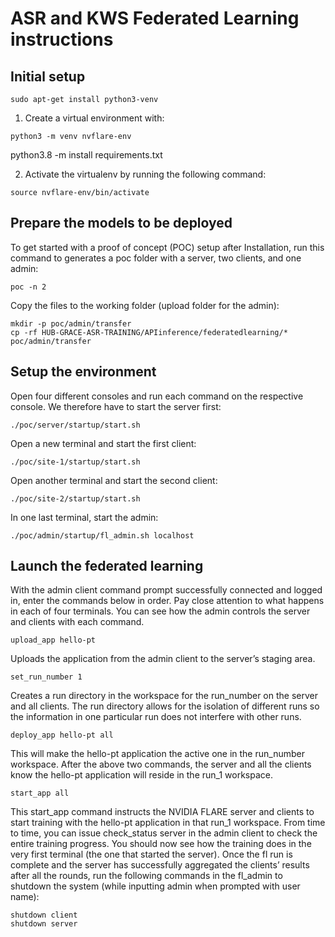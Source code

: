# ASR and KWS Federated Learning instructions

## Initial setup
```
sudo apt-get install python3-venv
```

1. Create a virtual environment with:

`python3 -m venv nvflare-env
`

python3.8 -m install requirements.txt


2. Activate the virtualenv by running the following command:

`source nvflare-env/bin/activate`

## Prepare the models to be deployed
To get started with a proof of concept (POC) setup after Installation, run this command to generates a poc folder with a server, two clients, and one admin:
```
poc -n 2
```
Copy the files to the working folder (upload folder for the admin):
```
mkdir -p poc/admin/transfer
cp -rf HUB-GRACE-ASR-TRAINING/APIinference/federatedlearning/* poc/admin/transfer
```

## Setup the environment
Open four different consoles and run each command on the respective console. We therefore have to start the server first:
```
./poc/server/startup/start.sh
```
Open a new terminal and start the first client:
```
./poc/site-1/startup/start.sh
```
Open another terminal and start the second client:
```
./poc/site-2/startup/start.sh
```
In one last terminal, start the admin:
```
./poc/admin/startup/fl_admin.sh localhost    
```

## Launch the federated learning
With the admin client command prompt successfully connected and logged in, enter the commands below in order. 
Pay close attention to what happens in each of four terminals. 
You can see how the admin controls the server and clients with each command.

```
upload_app hello-pt
```

Uploads the application from the admin client to the server’s staging area.
```
set_run_number 1
```

Creates a run directory in the workspace for the run_number on the server and all clients. The run directory allows for the isolation of different runs so the information in one particular run does not interfere with other runs.
```
deploy_app hello-pt all
```

This will make the hello-pt application the active one in the run_number workspace. After the above two commands, the server and all the clients know the hello-pt application will reside in the run_1 workspace.
```
start_app all
```

This start_app command instructs the NVIDIA FLARE server and clients to start training with the hello-pt application in that run_1 workspace.
From time to time, you can issue check_status server in the admin client to check the entire training progress.
You should now see how the training does in the very first terminal (the one that started the server).
Once the fl run is complete and the server has successfully aggregated the clients’ results after all the rounds, run the following commands in the fl_admin to shutdown the system (while inputting admin when prompted with user name):

```
shutdown client
shutdown server
```








